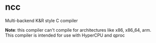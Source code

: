 # ncc
Multi-backend K&R style C compiler

**Note**: this compiler can't compile for architectures like x86, x86_64, arm. This compiler is intended for use with HyperCPU and qproc
